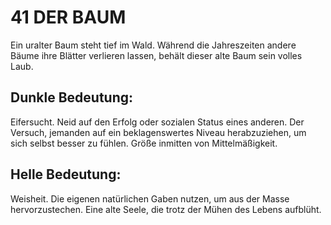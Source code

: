 # 41 DER BAUM
Ein uralter Baum steht tief im Wald. Während die 
Jahreszeiten andere Bäume ihre Blätter verlieren lassen, 
behält dieser alte Baum sein volles Laub.
## Dunkle Bedeutung:
Eifersucht. Neid auf den Erfolg oder sozialen Status eines 
anderen. Der Versuch, jemanden auf ein beklagenswertes 
Niveau herabzuziehen, um sich selbst besser zu fühlen. 
Größe inmitten von Mittelmäßigkeit.
## Helle Bedeutung:
Weisheit. Die eigenen natürlichen Gaben nutzen, um aus 
der Masse hervorzustechen. Eine alte Seele, die trotz der 
Mühen des Lebens aufblüht.
